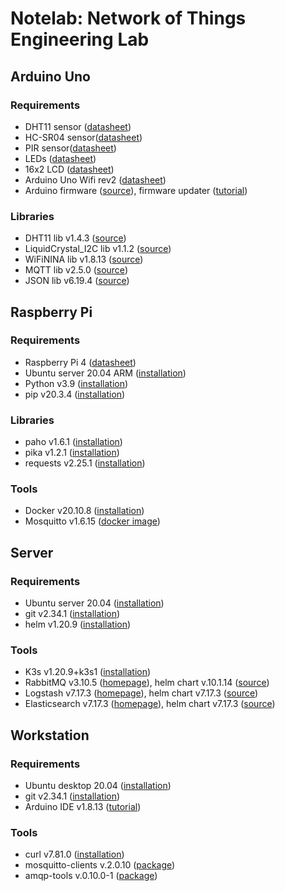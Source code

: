 # Notelab: Network of Things Engineering Lab


## Arduino Uno

### Requirements
- DHT11 sensor ([datasheet](https://www.velleman.eu/downloads/29/vma311_a4v01.pdf))
- HC-SR04 sensor([datasheet](https://joy-it.net/files/files/Produkte/SEN-US01/SEN-US01\%20Datasheet\%20(English).pdf))
- PIR sensor([datasheet](http://www.openplatform.cc/index.php/home/index/details/apiid/38))
- LEDs ([datasheet](https://asset.re-in.de/add/160267/c1/-/en/001661532DS01/DA_Barthelme-LED-Sortiment-Kaltweiss-Warmweiss-Gelb-Blau-Rot-Gruen-Rund-5mm.pdf))
- 16x2 LCD ([datasheet](https://joy-it.net/files/files/Produkte/SBC-LCD16x2/SBC-LCD16x2_Manual_2021-04-07.pdf))
- Arduino Uno Wifi rev2 ([datasheet](https://content.arduino.cc/assets/Pinout-UNOwifirev2_latest.pdf))
- Arduino firmware ([source](https://github.com/arduino/nina-fw)), firmware updater ([tutorial](https://docs.arduino.cc/tutorials/generic/firmware-updater))
  
### Libraries
- DHT11 lib v1.4.3 ([source](https://github.com/adafruit/DHT-sensor-library))
- LiquidCrystal_I2C lib v1.1.2 ([source](https://github.com/johnrickman/LiquidCrystal_I2C))
- WiFiNINA lib v1.8.13 ([source](https://github.com/arduino-libraries/WiFiNINA))
- MQTT lib v2.5.0 ([source](https://github.com/256dpi/arduino-mqtt))
- JSON lib v6.19.4 ([source](https://github.com/bblanchon/ArduinoJson))




## Raspberry Pi

### Requirements
- Raspberry Pi 4 ([datasheet](https://datasheets.raspberrypi.com/rpi4/raspberry-pi-4-product-brief.pdf))
- Ubuntu server 20.04 ARM ([installation](https://ubuntu.com/tutorials/how-to-install-ubuntu-on-your-raspberry-pi))
- Python v3.9 ([installation](https://www.python.org/downloads/))
- pip v20.3.4 ([installation](https://packaging.python.org/en/latest/tutorials/installing-packages/))

### Libraries
- paho v1.6.1 ([installation](https://www.eclipse.org/paho/index.php?page=clients/python/index.php))
- pika v1.2.1 ([installation](https://pika.readthedocs.io/en/stable/))
- requests v2.25.1 ([installation](https://docs.python-requests.org/en/latest/user/install/))

### Tools
- Docker v20.10.8 ([installation](https://docs.docker.com/engine/install/ubuntu/))
- Mosquitto v1.6.15 ([docker image](https://hub.docker.com/_/eclipse-mosquitto))




## Server

### Requirements
- Ubuntu server 20.04 ([installation](https://ubuntu.com/tutorials/install-ubuntu-server))
- git v2.34.1 ([installation](https://git-scm.com/download/linux))
- helm v1.20.9 ([installation](https://helm.sh/docs/intro/install/#from-script))

### Tools

- K3s v1.20.9+k3s1 ([installation](https://rancher.com/docs/k3s/latest/en/installation/install-options/))
- RabbitMQ v3.10.5 ([homepage](https://www.rabbitmq.com/)), helm chart v.10.1.14 ([source](https://github.com/bitnami/charts/tree/master/bitnami/rabbitmq))
- Logstash v7.17.3 ([homepage](https://www.elastic.co/logstash/)), helm chart v7.17.3 ([source](https://github.com/elastic/helm-charts/tree/7.17/logstash))
- Elasticsearch v7.17.3 ([homepage](https://www.elastic.co/elasticsearch/)), helm chart v7.17.3 ([source](https://github.com/elastic/helm-charts/tree/7.17/elasticsearch))




## Workstation

### Requirements
- Ubuntu desktop 20.04 ([installation](https://ubuntu.com/tutorials/install-ubuntu-desktop))
- git v2.34.1 ([installation](https://git-scm.com/download/linux))
- Arduino IDE v1.8.13 ([tutorial](https://www.arduino.cc/en/Guide/Linux))

### Tools

- curl v7.81.0 ([installation](https://curl.se/download.html))
- mosquitto-clients v.2.0.10 ([package](https://packages.ubuntu.com/focal/mosquitto-clients))
- amqp-tools v.0.10.0-1 ([package](https://packages.ubuntu.com/focal/amqp-tools))